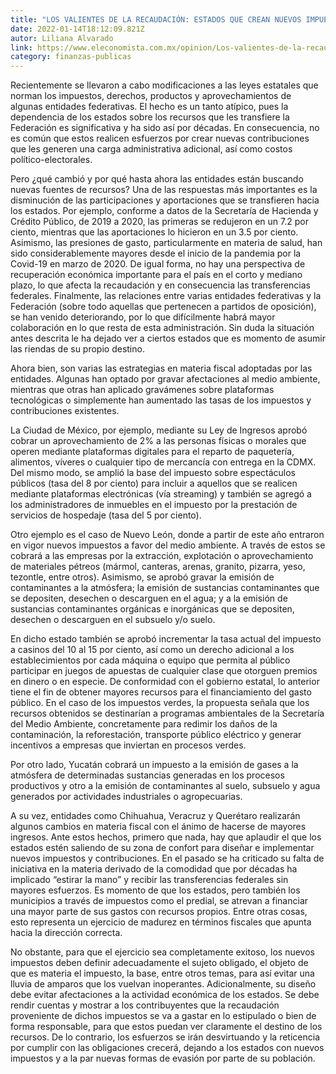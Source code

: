 ```yaml
---
title: "LOS VALIENTES DE LA RECAUDACIÓN: ESTADOS QUE CREAN NUEVOS IMPUESTOS PARA 2022"
date: 2022-01-14T18:12:09.821Z
autor: Liliana Alvarado
link: https://www.eleconomista.com.mx/opinion/Los-valientes-de-la-recaudacion-estados-que-crean-nuevos-impuestos-para-2022-20220114-0043.html
category: finanzas-publicas
---
```

<!--StartFragment-->

Recientemente se llevaron a cabo modificaciones a las leyes estatales que norman los impuestos, derechos, productos y aprovechamientos de algunas entidades federativas. El hecho es un tanto atípico, pues la dependencia de los estados sobre los recursos que les transfiere la Federación es significativa y ha sido así por décadas. En consecuencia, no es común que estos realicen esfuerzos por crear nuevas contribuciones que les generen una carga administrativa adicional, así como costos político-electorales.

Pero ¿qué cambió y por qué hasta ahora las entidades están buscando nuevas fuentes de recursos? Una de las respuestas más importantes es la disminución de las participaciones y aportaciones que se transfieren hacia los estados. Por ejemplo, conforme a datos de la Secretaría de Hacienda y Crédito Público, de 2019 a 2020, las primeras se redujeron en un 7.2 por ciento, mientras que las aportaciones lo hicieron en un 3.5 por ciento. Asimismo, las presiones de gasto, particularmente en materia de salud, han sido considerablemente mayores desde el inicio de la pandemia por la Covid-19 en marzo de 2020. De igual forma, no hay una perspectiva de recuperación económica importante para el país en el corto y mediano plazo, lo que afecta la recaudación y en consecuencia las transferencias federales. Finalmente, las relaciones entre varias entidades federativas y la Federación (sobre todo aquellas que pertenecen a partidos de oposición), se han venido deteriorando, por lo que difícilmente habrá mayor colaboración en lo que resta de esta administración. Sin duda la situación antes descrita le ha dejado ver a ciertos estados que es momento de asumir las riendas de su propio destino.

Ahora bien, son varias las estrategias en materia fiscal adoptadas por las entidades. Algunas han optado por gravar afectaciones al medio ambiente, mientras que otras han aplicado gravámenes sobre plataformas tecnológicas o simplemente han aumentado las tasas de los impuestos y contribuciones existentes.

La Ciudad de México, por ejemplo, mediante su Ley de Ingresos aprobó cobrar un aprovechamiento de 2% a las personas físicas o morales que operen mediante plataformas digitales para el reparto de paquetería, alimentos, víveres o cualquier tipo de mercancía con entrega en la CDMX. Del mismo modo, se amplió la base del impuesto sobre espectáculos públicos (tasa del 8 por ciento) para incluir a aquellos que se realicen mediante plataformas electrónicas (vía streaming) y también se agregó a los administradores de inmuebles en el impuesto por la prestación de servicios de hospedaje (tasa del 5 por ciento).

Otro ejemplo es el caso de Nuevo León, donde a partir de este año entraron en vigor nuevos impuestos a favor del medio ambiente. A través de estos se cobrará a las empresas por la extracción, explotación o aprovechamiento de materiales pétreos (mármol, canteras, arenas, granito, pizarra, yeso, tezontle, entre otros). Asimismo, se aprobó gravar la emisión de contaminantes a la atmósfera; la emisión de sustancias contaminantes que se depositen, desechen o descarguen en el agua; y a la emisión de sustancias contaminantes orgánicas e inorgánicas que se depositen, desechen o descarguen en el subsuelo y/o suelo.

En dicho estado también se aprobó incrementar la tasa actual del impuesto a casinos del 10 al 15 por ciento, así como un derecho adicional a los establecimientos por cada máquina o equipo que permita al público participar en juegos de apuestas de cualquier clase que otorguen premios en dinero o en especie. De conformidad con el gobierno estatal, lo anterior tiene el fin de obtener mayores recursos para el financiamiento del gasto público. En el caso de los impuestos verdes, la propuesta señala que los recursos obtenidos se destinarían a programas ambientales de la Secretaría del Medio Ambiente, concretamente para redimir los daños de la contaminación, la reforestación, transporte público eléctrico y generar incentivos a empresas que inviertan en procesos verdes.

Por otro lado, Yucatán cobrará un impuesto a la emisión de gases a la atmósfera de determinadas sustancias generadas en los procesos productivos y otro a la emisión de contaminantes al suelo, subsuelo y agua generados por actividades industriales o agropecuarias.

A su vez, entidades como Chihuahua, Veracruz y Querétaro realizarán algunos cambios en materia fiscal con el ánimo de hacerse de mayores ingresos. Ante estos hechos, primero que nada, hay que aplaudir el que los estados estén saliendo de su zona de confort para diseñar e implementar nuevos impuestos y contribuciones. En el pasado se ha criticado su falta de iniciativa en la materia derivado de la comodidad que por décadas ha implicado “estirar la mano” y recibir las transferencias federales sin mayores esfuerzos. Es momento de que los estados, pero también los municipios a través de impuestos como el predial, se atrevan a financiar una mayor parte de sus gastos con recursos propios. Entre otras cosas, esto representa un ejercicio de madurez en términos fiscales que apunta hacia la dirección correcta.

No obstante, para que el ejercicio sea completamente exitoso, los nuevos impuestos deben definir adecuadamente el sujeto obligado, el objeto de que es materia el impuesto, la base, entre otros temas, para así evitar una lluvia de amparos que los vuelvan inoperantes. Adicionalmente, su diseño debe evitar afectaciones a la actividad económica de los estados. Se debe rendir cuentas y mostrar a los contribuyentes que la recaudación proveniente de dichos impuestos se va a gastar en lo estipulado o bien de forma responsable, para que estos puedan ver claramente el destino de los recursos. De lo contrario, los esfuerzos se irán desvirtuando y la reticencia por cumplir con las obligaciones crecerá, dejando a los estados con nuevos impuestos y a la par nuevas formas de evasión por parte de su población.

<!--EndFragment-->